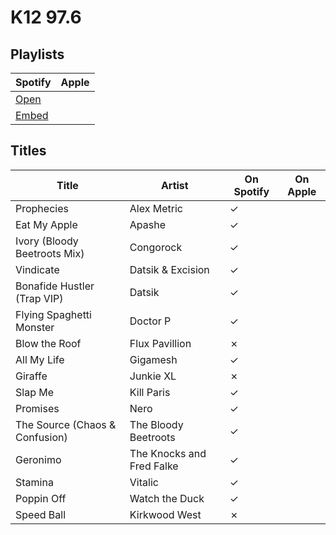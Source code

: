 # K12 97.6

## Playlists

| Spotify                                                                                                     | Apple |
| ----------------------------------------------------------------------------------------------------------- | ----- |
| [Open](https://open.spotify.com/user/marauderxtreme/playlist/4TPrfC1foB0OQy1d967iAm)                        |       |
| [Embed](https://embed.spotify.com/?uri=spotify%3Auser%3Amarauderxtreme%3Aplaylist%3A4TPrfC1foB0OQy1d967iAm) |       |

## Titles

| Title                          | Artist                    | On Spotify | On Apple |
| ------------------------------ | ------------------------- | ---------- | -------- |
| Prophecies                     | Alex Metric               | ✓          |          |
| Eat My Apple                   | Apashe                    | ✓          |          |
| Ivory (Bloody Beetroots Mix)   | Congorock                 | ✓          |          |
| Vindicate                      | Datsik & Excision         | ✓          |          |
| Bonafide Hustler (Trap VIP)    | Datsik                    | ✓          |          |
| Flying Spaghetti Monster       | Doctor P                  | ✓          |          |
| Blow the Roof                  | Flux Pavillion            | ✗          |          |
| All My Life                    | Gigamesh                  | ✓          |          |
| Giraffe                        | Junkie XL                 | ✗          |          |
| Slap Me                        | Kill Paris                | ✓          |          |
| Promises                       | Nero                      | ✓          |          |
| The Source (Chaos & Confusion) | The Bloody Beetroots      | ✓          |          |
| Geronimo                       | The Knocks and Fred Falke | ✓          |          |
| Stamina                        | Vitalic                   | ✓          |          |
| Poppin Off                     | Watch the Duck            | ✓          |          |
| Speed Ball                     | Kirkwood West             | ✗          |          |
